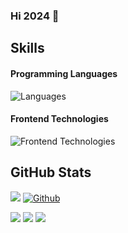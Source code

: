 ### Hi 2024 👋

<!--
**LooJee/LooJee** is a ✨ _special_ ✨ repository because its `README.md` (this file) appears on your GitHub profile.

Here are some ideas to get you started:

- 🔭 I’m currently working on ...
- 🌱 I’m currently learning ...
- 👯 I’m looking to collaborate on ...
- 🤔 I’m looking for help with ...
- 💬 Ask me about ...
- 📫 How to reach me: ...
- 😄 Pronouns: ...
- ⚡ Fun fact: ...
-->


## Skills

#### Programming Languages
![Languages](https://skillicons.dev/icons?i=c,js,go,python,rust)

#### Frontend Technologies
![Frontend Technologies](https://skillicons.dev/icons?i=vue,next,html,css,tailwind)

## GitHub Stats

![](https://visitor-badge.laobi.icu/badge?page_id=loojee.loojee) [![Github](https://img.shields.io/github/followers/loojee?label=Followers&logo=Github)](https://github.com/loojee)

  ![](https://github-profile-summary-cards.vercel.app/api/cards/profile-details?username=loojee&theme=github&layout=compact)
  ![](https://github-readme-stats-ouuan.vercel.app/api?username=loojee&show_icons=true)
  ![](https://github-readme-stats.vercel.app/api/top-langs/?username=loojee)


